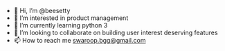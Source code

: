 - 👋 Hi, I’m @beesetty
- 👀 I’m interested in product management 
- 🌱 I’m currently learning python 3
- 💞️ I’m looking to collaborate on building user interest deserving features
- 📫 How to reach me swaroop.bgg@gmail.com

<!---
beesetty/beesetty is a ✨ special ✨ repository because its `README.md` (this file) appears on your GitHub profile.
You can click the Preview link to take a look at your changes.
--->
